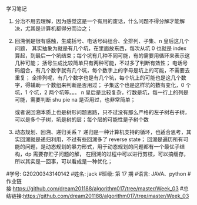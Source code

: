 学习笔记

1. 分治不用去理解，因为感觉这是一个有用的废话，什么问题不得分解才能解决，尤其是计算机都得分而治之；

2. 回溯倒是很有感触，生成括号、电话号码组合、全排列、子集、n 皇后这几个问题，
   其实抽象为就是有几个坑，在里面放东西，每次从坑 0 也就是 index 算起，到最后一个坑结束；每个坑有几种不同可能，有的需要用循环来表示这几种可能；
   括号生成比较简单只有两种可能，不过多了判断有效性；
   电话号码组合，有几个数字就有几个坑，每个数字上的字母是坑上的可能，不需要去重复；
   全排列呢，有几个数字也是有几个坑，每个坑上的可能也是这几个数字，得辅助一个数组来判断是否用过；
   子集这个也是这样坑的数有变化，0 个坑，1 个坑，2 两个坑等。。。
   n 皇后是比较复杂，行数是坑，每一行上的列是可能，需要判断 shu pie na 是否用过，也非常简单；

   或者说回溯本质上也是树形问题思路，只不过没有那么严格的左子树右子树，可以是多个子树，坑是树的层；每个层的可能性是子树个数

3. 动态规划、回溯、递归关系？
   递归是一种计算机支持的循环，也适合思考，其实回溯就是递归利用，不过有些回溯多了 reverse state；
   回溯是遍历所有可能的问题，是动态规划的暴力形式，用于动态规划的问题都有一个最优子结构，dp 需要存贮子问题的解，
   在回溯的过程中可以进行剪枝，可以搞缓存，所以其实是一回事，可以看成是一种优化；

#学号: G20200343140142 #姓名: jack #班级: 第 17 期 #语言: JAVA、python #作业链接:https://github.com/dream201188/algorithm017/tree/master/Week_03 #总结链接:https://github.com/dream201188/algorithm017/tree/master/Week_03
